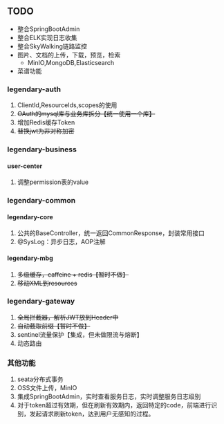 ## TODO

- 整合SpringBootAdmin
- 整合ELK实现日志收集
- 整合SkyWalking链路监控
- 图片、文档的上传，下载，预览，检索
    - MinIO,MongoDB,Elasticsearch
- 菜谱功能

### legendary-auth

1. ClientId,ResourceIds,scopes的使用 
2. ~~OAuth的mysql库与业务库拆分【统一使用一个库】~~
3. 增加Redis缓存Token
4. ~~替换jwt为非对称加密~~

### legendary-business

#### user-center
1. 调整permission表的value

### legendary-common

#### legendary-core
1. 公共的BaseController，统一返回CommonResponse，封装常用接口
2. @SysLog：异步日志，AOP注解

#### legendary-mbg
1. ~~多级缓存，caffeine + redis【暂时不做】~~
2. ~~移动XML到resources~~

### legendary-gateway
1. ~~全局拦截器，解析JWT放到Header中~~
2. ~~自动截取前缀【暂时不做】~~
3. sentinel流量保护【集成，但未做限流与熔断】
4. 动态路由


### 其他功能
1. seata分布式事务
2. OSS文件上传，MinIO
3. 集成SpringBootAdmin，实时查看服务日志，实时调整服务日志级别
4. 对于token超过有效期，但在刷新有效期内，返回特定的code，前端进行识别，发起请求刷新token，达到用户无感知的过程。
